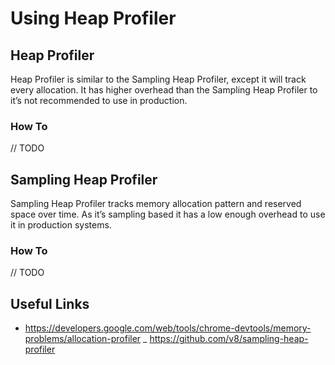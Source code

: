 # Using Heap Profiler

## Heap Profiler

Heap Profiler is similar to the Sampling Heap Profiler, except it will track every allocation. It has
higher overhead than the Sampling Heap Profiler to it’s not recommended to use in production.

### How To

// TODO

## Sampling Heap Profiler

Sampling Heap Profiler tracks memory allocation pattern and reserved space over time. As it’s
sampling based it has a low enough overhead to use it in production systems.

### How To

// TODO

## Useful Links

- https://developers.google.com/web/tools/chrome-devtools/memory-problems/allocation-profiler
_ https://github.com/v8/sampling-heap-profiler